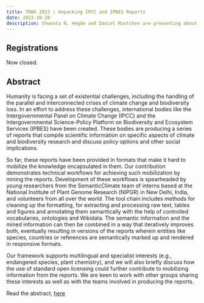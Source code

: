 ```yaml
---
title: TDWG 2022 | Unpacking IPCC and IPBES Reports
date: 2022-10-20
description: Shweata N. Hegde and Daniel Mietchen are presenting about liberating biodiversity knowledge from IPCC reports with help of Wikidata
---
```

## Registrations
Now closed. 

## Abstract
Humanity is facing a set of existential challenges, including the handling of the parallel and interconnected crises of climate change and biodiversity loss. In an effort to address these challenges, international bodies like the Intergovernmental Panel on Climate Change (IPCC) and the Intergovernmental Science-Policy Platform on Biodiversity and Ecosystem Services (IPBES) have been created. These bodies are producing a series of reports that compile scientific information on specific aspects of climate and biodiversity research and discuss policy options and other social implications.

So far, these reports have been provided in formats that make it hard to mobilize the knowledge encapsulated in them. Our contribution demonstrates technical workflows for achieving such mobilization by mining the reports. Development of these workflows is spearheaded by young researchers from the SemanticClimate team of interns based at the National Institute of Plant Genome Research (NIPGR) in New Delhi, India, and volunteers from all over the world. The tool chain includes methods for cleaning up the formatting, for extracting and processing raw text, tables and figures and annotating them semantically with the help of controlled vocabularies, ontologies and Wikidata. The semantic information and the mined information can then be combined in a way that iteratively improves both, eventually resulting in versions of the reports wherein entities like species, countries or references are semantically marked up and rendered in responsive formats.

Our framework supports multilingual and specialist interests (e.g., endangered species, plant chemistry), and we will also briefly discuss how the use of standard open licensing could further contribute to mobilizing information from the reports. We are keen to work with other groups sharing these interests as well as with the teams involved in producing the reports.

Read the abstract, [here](https://biss.pensoft.net/article/94347/)